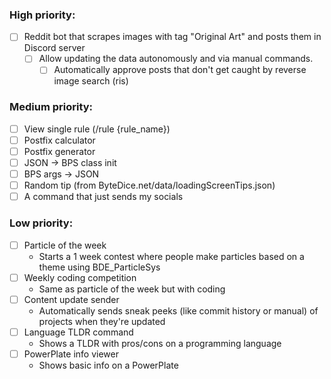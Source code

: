 ### High priority:
<!-- - [x] ~~Embed creation tool~~ -->
- [ ] Reddit bot that scrapes images with tag "Original Art" and posts them in Discord server
  <!-- - [x] ~~Discord bot /bk_help command~~ -->
  <!-- - [x] ~~Scrape the data~~ -->
  <!-- - [x] ~~Put it in a JSON~~ -->
  <!-- - [x] ~~Multithread so it can run both Discord and Reddit bot!!!~~ -->
  <!-- - [x] Security that only allows bk mods to run these commands. -->
  <!-- - [x] Some kind of voting system. -->
  <!-- - [x] ~~`/bk_week_top [category] [amount]` to get the top N posts in a category (e.g upvotes)~~ -->
  <!-- - [x] ~~`/bk_cfg_sr [subreddit]` to change the target subreddit(s)~~ -->
  - [ ] Allow updating the data autonomously and via manual commands.
    <!-- - [ ] 10-minute schedule for updating Discord channel (IMPOSSIBLE / REALLY FUCKING HARD) -->
    <!-- - [x] ~~Manually add posts~~ -->
      <!-- - [x] ~~via `u/[bot] add`~~ -->
      <!-- - [x] ~~via `/bk_week_add [url]`~~ -->
      <!-- - [x] ~~2 minute schedule for responding to commands~~ -->
    <!-- - [x] ~~Manually remove posts via `/bk_week_remove [url]`~~ -->
    <!-- - [x] ~~Manually approve posts via `/bk_week_approve [url]`~~ -->
    <!-- - [x] ~~Manually un-approve posts via `/bk_week_disapprove [url]`~~ -->
    <!-- - [x] ~~Automatically add scraped posts to JSON~~ -->
    <!-- - [x] ~~Remove posts (from data) that are older than 7 days~~ -->
    - [ ] Automatically approve posts that don't get caught by reverse image search (ris)
    <!-- - [x] Log all posts in a Discord thread -->
      <!-- - [x] ~~`/bk_week_bind` to bind a channel for bk_week logs~~ -->
      <!-- - [x] Add post if it exists in data but not in channel -->
      <!-- - [x] Edit post if it exists in channel and is different in data -->
      <!-- - [x] Remove post if its `"removed": true` in data -->
      <!-- - [x] `/bk_week_update` to forcefully trigger these ^ -->
    <!-- - [x] ~~`/bk_week_get [url]` get the data of a single post from the data~~ -->

### Medium priority:
<!-- - [x] ~~JSON -> Rules list~~ -->
- [ ] View single rule (/rule {rule_name})
- [ ] Postfix calculator
- [ ] Postfix generator
- [ ] JSON -> BPS class init
- [ ] BPS args -> JSON
- [ ] Random tip (from ByteDice.net/data/loadingScreenTips.json)
- [ ] A command that just sends my socials
<!-- - [x] ~~Magic 8 ball~~ -->

### Low priority:
- [ ] Particle of the week
  * Starts a 1 week contest where people make particles based on a theme using BDE_ParticleSys
- [ ] Weekly coding competition
  * Same as particle of the week but with coding
- [ ] Content update sender
  * Automatically sends sneak peeks (like commit history or manual) of projects when they're updated
- [ ] Language TLDR command
  * Shows a TLDR with pros/cons on a programming language
- [ ] PowerPlate info viewer
  * Shows basic info on a PowerPlate
